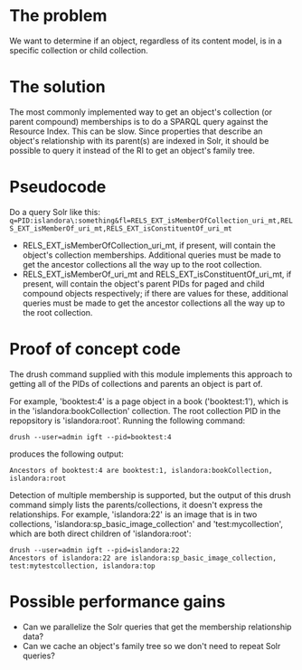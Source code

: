 # The problem

We want to determine if an object, regardless of its content model, is in a specific collection or child collection.

# The solution

The most commonly implemented way to get an object's collection (or parent compound) memberships is to do a SPARQL query against the Resource Index. This can be slow. Since properties that describe an object's relationship with its parent(s) are indexed in Solr, it should be possible to query it instead of the RI to get an object's family tree.

# Pseudocode

Do a query Solr like this: `q=PID:islandora\:something&fl=RELS_EXT_isMemberOfCollection_uri_mt,RELS_EXT_isMemberOf_uri_mt,RELS_EXT_isConstituentOf_uri_mt`

* RELS_EXT_isMemberOfCollection_uri_mt, if present, will contain the object's collection memberships. Additional queries must be made to get the ancestor collections all the way up to the root collection.
* RELS_EXT_isMemberOf_uri_mt and RELS_EXT_isConstituentOf_uri_mt, if present, will contain the object's parent PIDs for paged and child compound objects respectively; if there are values for these, additional queries must be made to get the ancestor collections all the way up to the root collection.

# Proof of concept code

The drush command supplied with this module implements this approach to getting all of the PIDs of collections and parents an object is part of. 

For example, 'booktest:4' is a page object in a book ('booktest:1'), which is in the 'islandora:bookCollection' collection. The root collection PID in the repopsitory is 'islandora:root'. Running the following command:

```
drush --user=admin igft --pid=booktest:4
```

produces the following output:

```
Ancestors of booktest:4 are booktest:1, islandora:bookCollection, islandora:root
```

Detection of multiple membership is supported, but the output of this drush command simply lists the parents/collections, it doesn't express the relationships. For example, 'islandora:22' is an image that is in two collections, 'islandora:sp_basic_image_collection' and 'test:mycollection', which are both direct children of 'islandora:root':

```
drush --user=admin igft --pid=islandora:22
Ancestors of islandora:22 are islandora:sp_basic_image_collection, test:mytestcollection, islandora:top 
```

# Possible performance gains

* Can we parallelize the Solr queries that get the membership relationship data?
* Can we cache an object's family tree so we don't need to repeat Solr queries?

